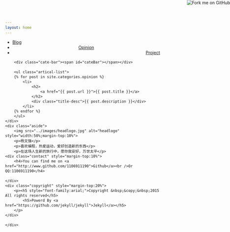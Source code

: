 ```yaml
---
layout: home
---
```


<div class="index-content opinion">
    <div class="section">
        <ul class="artical-cate">
            <li><a href="/"><span>Blog</span></a></li>
            <li class="on" style="text-align:center"><a href="/opinion"><span>Opinion</span></a></li>
            <li style="text-align:right"><a href="/project"><span>Project</span></a></li>
        </ul>

        <div class="cate-bar"><span id="cateBar"></span></div>

        <ul class="artical-list">
        {% for post in site.categories.opinion %}
            <li>
                <h2>
                    <a href="{{ post.url }}">{{ post.title }}</a>
                </h2>
                <div class="title-desc">{{ post.description }}</div>
            </li>
        {% endfor %}
        </ul>
    </div>
    <div class="aside">
		<img src="../images/headlogo.jpg" alt="headlogo" style="width:50%;margin-top:10%">		
		<p>杨文强</p>
		<p>喜欢编程，热爱运动，爱好创造新的东西</p>
		<p>在这场人生新的旅行中，愿你我安好，万世太平</p>
	<div class="contact" style="margin-top:10%">
		<h4>You can find me on <a href="http://www.github.com/1106911190">Github</a><br />Or QQ:1106911190</h4>

	</div>
	<div class="copyright" style="margin-top:20%">
		<p><h5 style="font-family:arial;">Copyright &nbsp;&copy;&nbsp;2015 All rights reserved</h5>
			<h5>Powerd By <a href="https://github.com/jekyll/jekyll">Jekyll</a></h5>
		</p>
	</div>		

    </div>
</div>

<a href="http://github.com/mojombo"><img style="position: absolute; top: 0; right: 0; border: 0;" src="http://s3.amazonaws.com/github/ribbons/forkme_right_red_aa0000.png" alt="Fork me on GitHub" /></a>
